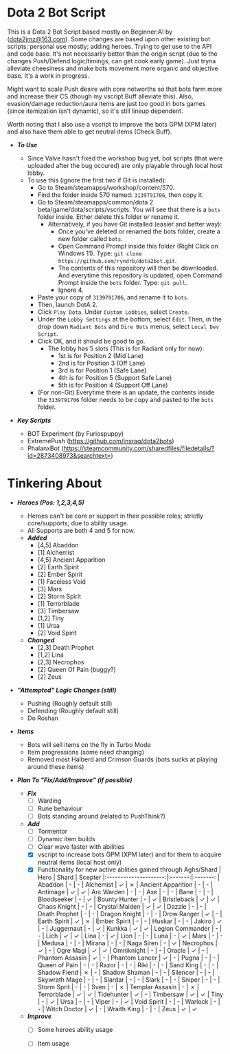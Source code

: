 # Dota 2 Bot Script

This is a Dota 2 Bot Script based mostly on Beginner:AI by (dota2jmz@163.com). Some changes are based upon other existing bot scripts; personal use mostly; adding heroes. Trying to get use to the API and code base.
It's not necessarily better than the origin script (due to the changes Push/Defend logic/timings, can get cook early game). Just tryna alleviate cheesiness and make bots movement more organic and objective base.
It's a work in progress.

Might want to scale Push desire with core networths so that bots farm more and increase their CS (though my vscript Buff alleviate this). Also, evasion/damage reduction/aura
items are just too good in bots games (since itemization isn't dynamic), so it's still lineup dependent.

Worth noting that I also use a vscript to improve the bots GPM (XPM later) and also have them able to get neutral items (Check Buff).

- ***To Use***
    - Since Valve hasn't fixed the workshop bug yet, bot scripts (that were uploaded after the bug occured) are only playable through local host lobby.
    - To use this (ignore the first two if Git is installed):
        - Go to Steam/steamapps/workshop/content/570.
        - Find the folder inside 570 named: `3139791706`, then copy it.
        - Go to Steam/steamapps/common/dota 2 beta/game/dota/scripts/vscripts. You will see that there is a `bots` folder inside. Either delete this folder or rename it.
            - Alternatively, if you have Git installed (easier and better way):
                - Once you've deleted or renamed the bots folder, create a new folder called `bots`.
                - Open Command Prompt inside this folder (Right Click on Windows 11). Type: `git clone https://github.com/ryndrb/dota2bot.git`.
                - The contents of this repository will then be downloaded. And everytime this repository is updated, open Command Prompt inside the `bots` folder. Type: `git pull`.
                - Ignore 4.
        - Paste your copy of `3139791706`, and rename it to `bots`.
        - Then, launch DotA 2.
        - Click `Play Dota`. Under `Custom Lobbies`, select `Create`.
        - Under the `Lobby Settings` at the bottom, select `Edit`. Then, in the drop down `Radiant Bots` and `Dire Bots` menus, select `Local Dev Script`.
        - Click OK, and it should be good to go.
            - The lobby has 5 slots (This is for Radiant only for now):
                -  1st is for Position 2 (Mid Lane)
                -  2nd is for Position 3 (Off Lane)
                -  3rd is for Position 1 (Safe Lane)
                -  4th is for Position 5 (Support Safe Lane)
                -  5th is for Position 4 (Support Off Lane)
        - (For non-Git) Everytime there is an update, the contents inside the `3139791706` folder needs to be copy and pasted to the `bots` folder.

- ***Key Scripts***
    - BOT Experiment (by Furiospuppy)
    - ExtremePush (https://github.com/insraq/dota2bots)
    - PhalanxBot (https://steamcommunity.com/sharedfiles/filedetails/?id=2873408973&searchtext=)

# Tinkering About
- ***Heroes (Pos: 1,2,3,4,5)***
    - Heroes can't be core or support in their possible roles; strictly core/supports; due to ability usage.
    - All Supports are both 4 and 5 for now.
    - ***Added***
        - [4,5] Abaddon
        - [1] Alchemist
        - [4,5] Ancient Apparition
        - [2] Earth Spirit
        - [2] Ember Spirit
        - [1] Faceless Void
        - [3] Mars
        - [2] Storm Spirit
        - [1] Terrorblade
        - [3] Timbersaw
        - [1,2] Tiny
        - [1] Ursa
        - [2] Void Spirit
    - ***Changed***
        - [2,3] Death Prophet
        - [1,2] Lina
        - [2,3] Necrophos
        - [2] Queen Of Pain (buggy?)
        - [2] Zeus

- ***"Attempted" Logic Changes (still)***
    - Pushing (Roughly default still)
    - Defending (Roughly default still)
    - Do Roshan

- ***Items***
    - Bots will sell items on the fly in Turbo Mode
    - Item progressions (some need changing)
    - Removed most Halberd and Crimson Guards (bots sucks at playing around these items)

- ***Plan To "Fix/Add/Improve" (if possible)***
    - ***Fix***
        - [ ] Warding
        - [ ] Rune behaviour
        - [ ] Bots standing around (related to PushThink?)
    - ***Add***
        - [ ] Tormentor
        - [ ] Dynamic item builds
        - [ ] Clear wave faster with abilities
        - [x] vscript to increase bots GPM (XPM later) and for them to acquire neutral items (local host only)
        - [x] Functionality for new active ablities gained through Aghs/Shard
            | Hero                  | Shard   | Scepter 
            |:---------------------:|:-------:|:-------:
            | Abaddon               | -       | -
            | Alchemist             | &check; | &cross;
            | Ancient Apparition    | -       | -
            | Antimage              | &check; | &check;
            | Arc Warden            | -       | -
            | Axe                   | -       | -
            | Bane                  | -       | -
            | Bloodseeker           | -       | &check;
            | Bounty Hunter         | -       | &check;
            | Bristleback           | &check; | &check;
            | Chaos Knight          | -       | -
            | Crystal Maiden        | &check; | &check;
            | Dazzle                | -       | -
            | Death Prophet         | -       | -
            | Dragon Knight         | -       | -
            | Drow Ranger           | &check; | -
            | Earth Spirit          | &check; | &cross;
            | Ember Spirit          | -       | -
            | Huskar                | -       | -
            | Jakiro                | &check; | -
            | Juggernaut            | -       | &check;
            | Kunkka                | &check; | &check;
            | Legion Commander      | -       | -
            | Lich                  | &check; | &check;
            | Lina                  | -       | &check;
            | Lion                  | -       | -
            | Luna                  | -       | &check;
            | Mars                  | -       | -
            | Medusa                | -       | -
            | Mirana                | -       | -
            | Naga Siren            | -       | &check;
            | Necrophos             | &check; | -
            | Ogre Magi             | &check; | &check;
            | Omniknight            | -       | -
            | Oracle                | &check; | -
            | Phantom Assasin       | &check; | -
            | Phantom Lancer        | &check; | -
            | Pugna                 | -       | -
            | Queen of Pain         | -       | -
            | Razor                 | -       | -
            | Riki                  | -       | -
            | Sand King             | -       | -
            | Shadow Fiend          | &cross; | -
            | Shadow Shaman         | -       | -
            | Silencer              | -       | -
            | Skywrath Mage         | -       | -
            | Slardar               | -       | -
            | Slark                 | -       | -
            | Sniper                | -       | -
            | Storm Sprit           | -       | -
            | Sven                  | -       | &cross;
            | Templar Assasin       | -       | &cross;
            | Terrorblade           | &check; | &check;
            | Tidehunter            | &check; | -
            | Timbersaw             | &check; | &check;
            | Tiny                  | -       | &check;
            | Ursa                  | -       | -
            | Viper                 | -       | &check;
            | Void Spirit           | -       | -
            | Warlock               | -       | -
            | Witch Doctor          | &check; | -
            | Wraith King           | -       | -
            | Zeus                  | &check; | &check;
    - ***Improve***
        - [ ] Some heroes ability usage
        - [ ] Item usage
    